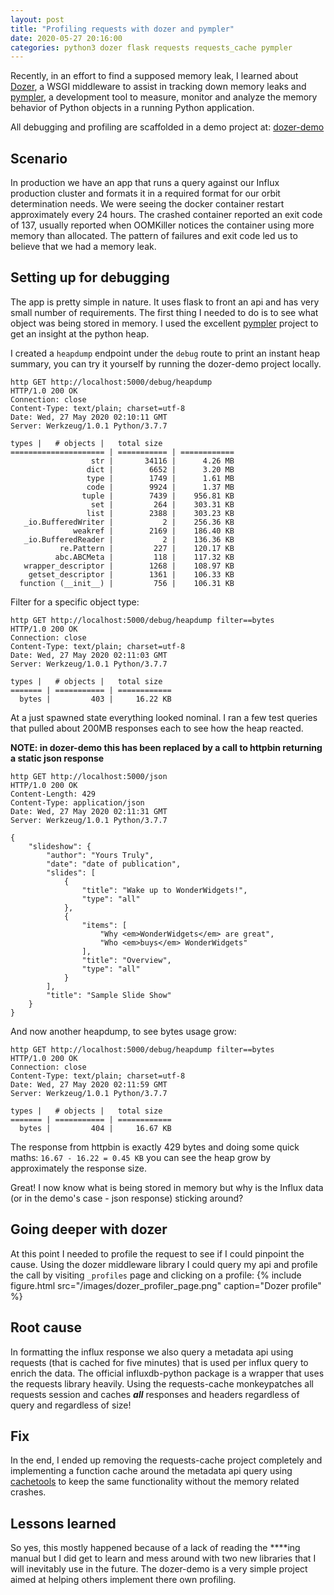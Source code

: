```yaml
---
layout: post
title: "Profiling requests with dozer and pympler"
date: 2020-05-27 20:16:00
categories: python3 dozer flask requests requests_cache pympler
---
```


Recently, in an effort to find a supposed memory leak, I learned about [Dozer](https://pypi.org/project/Dozer/), a WSGI middleware to assist in tracking down memory leaks and [pympler](https://github.com/pympler/pympler), a development tool to measure, monitor and analyze the memory behavior of Python objects in a running Python application.

All debugging and profiling are scaffolded in a demo project at: [dozer-demo](https://github.com/smparekh/dozer-demo)

## Scenario

In production we have an app that runs a query against our Influx production cluster and formats it in a required format for our orbit determination needs. We were seeing the docker container restart approximately every 24 hours. The crashed container reported an exit code of 137, usually reported when OOMKiller notices the container using more memory than allocated. The pattern of failures and exit code led us to believe that we had a memory leak.

## Setting up for debugging

The app is pretty simple in nature. It uses flask to front an api and has very small number of requirements. The first thing I needed to do is to see what object was being stored in memory. I used the excellent [pympler](https://pypi.org/project/Pympler/) project to get an insight at the python heap. 

I created a `heapdump` endpoint under the `debug` route to print an instant heap summary, you can try it yourself by running the dozer-demo project locally.

```
http GET http://localhost:5000/debug/heapdump
HTTP/1.0 200 OK
Connection: close
Content-Type: text/plain; charset=utf-8
Date: Wed, 27 May 2020 02:10:11 GMT
Server: Werkzeug/1.0.1 Python/3.7.7

types |   # objects |   total size
===================== | =========== | ============
                  str |       34116 |      4.26 MB
                 dict |        6652 |      3.20 MB
                 type |        1749 |      1.61 MB
                 code |        9924 |      1.37 MB
                tuple |        7439 |    956.81 KB
                  set |         264 |    303.31 KB
                 list |        2388 |    303.23 KB
   _io.BufferedWriter |           2 |    256.36 KB
              weakref |        2169 |    186.40 KB
   _io.BufferedReader |           2 |    136.36 KB
           re.Pattern |         227 |    120.17 KB
          abc.ABCMeta |         118 |    117.32 KB
   wrapper_descriptor |        1268 |    108.97 KB
    getset_descriptor |        1361 |    106.33 KB
  function (__init__) |         756 |    106.31 KB
```

Filter for a specific object type:
```
http GET http://localhost:5000/debug/heapdump filter==bytes
HTTP/1.0 200 OK
Connection: close
Content-Type: text/plain; charset=utf-8
Date: Wed, 27 May 2020 02:11:03 GMT
Server: Werkzeug/1.0.1 Python/3.7.7

types |   # objects |   total size
======= | =========== | ============
  bytes |         403 |     16.22 KB
```

At a just spawned state everything looked nominal. I ran a few test queries that pulled about 200MB responses each to see how the heap reacted.

**NOTE: in dozer-demo this has been replaced by a call to httpbin returning a static json response**

```
http GET http://localhost:5000/json
HTTP/1.0 200 OK
Content-Length: 429
Content-Type: application/json
Date: Wed, 27 May 2020 02:11:31 GMT
Server: Werkzeug/1.0.1 Python/3.7.7

{
    "slideshow": {
        "author": "Yours Truly",
        "date": "date of publication",
        "slides": [
            {
                "title": "Wake up to WonderWidgets!",
                "type": "all"
            },
            {
                "items": [
                    "Why <em>WonderWidgets</em> are great",
                    "Who <em>buys</em> WonderWidgets"
                ],
                "title": "Overview",
                "type": "all"
            }
        ],
        "title": "Sample Slide Show"
    }
}
```

And now another heapdump, to see bytes usage grow:
```
http GET http://localhost:5000/debug/heapdump filter==bytes
HTTP/1.0 200 OK
Connection: close
Content-Type: text/plain; charset=utf-8
Date: Wed, 27 May 2020 02:11:59 GMT
Server: Werkzeug/1.0.1 Python/3.7.7

types |   # objects |   total size
======= | =========== | ============
  bytes |         404 |     16.67 KB
```

The response from httpbin is exactly 429 bytes and doing some quick maths: `16.67 - 16.22 = 0.45 KB` you can see the heap grow by approximately the response size.

Great! I now know what is being stored in memory but why is the Influx data (or in the demo's case - json response) sticking around?

## Going deeper with dozer
At this point I needed to profile the request to see if I could pinpoint the cause. Using the dozer middleware library I could query my api and profile the call by visiting `_profiles` page and clicking on a profile:
{% include figure.html src="/images/dozer_profiler_page.png" caption="Dozer profile" %}

## Root cause
In formatting the influx response we also query a metadata api using requests (that is cached for five minutes) that is used per influx query to enrich the data. The official influxdb-python package is a wrapper that uses the requests library heavily. Using the requests-cache monkeypatches all requests session and caches **_all_** responses and headers regardless of query and regardless of size! 


## Fix
In the end, I ended up removing the requests-cache project completely and implementing a function cache around the metadata api query using [cachetools](https://cachetools.readthedocs.io/en/stable/#cachetools.func.ttl_cache) to keep the same functionality without the memory related crashes.

## Lessons learned
So yes, this mostly happened because of a lack of reading the \*\*\*\*ing manual but I did get to learn and mess around with two new libraries that I will inevitably use in the future. The dozer-demo is a very simple project aimed at helping others implement there own profiling.